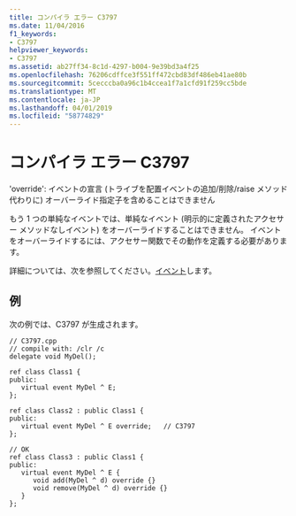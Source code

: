 ```yaml
---
title: コンパイラ エラー C3797
ms.date: 11/04/2016
f1_keywords:
- C3797
helpviewer_keywords:
- C3797
ms.assetid: ab27ff34-8c1d-4297-b004-9e39bd3a4f25
ms.openlocfilehash: 76206cdffce3f551ff472cbd83df486eb41ae80b
ms.sourcegitcommit: 5cecccba0a96c1b4ccea1f7a1cfd91f259cc5bde
ms.translationtype: MT
ms.contentlocale: ja-JP
ms.lasthandoff: 04/01/2019
ms.locfileid: "58774829"
---
```

# <a name="compiler-error-c3797"></a>コンパイラ エラー C3797

'override': イベントの宣言 (トライブを配置イベントの追加/削除/raise メソッド代わりに) オーバーライド指定子を含めることはできません

もう 1 つの単純なイベントでは、単純なイベント (明示的に定義されたアクセサー メソッドなしイベント) をオーバーライドすることはできません。 イベントをオーバーライドするには、アクセサー関数でその動作を定義する必要があります。

詳細については、次を参照してください。[イベント](../../extensions/event-cpp-component-extensions.md)します。

## <a name="example"></a>例

次の例では、C3797 が生成されます。

```
// C3797.cpp
// compile with: /clr /c
delegate void MyDel();

ref class Class1 {
public:
   virtual event MyDel ^ E;
};

ref class Class2 : public Class1 {
public:
   virtual event MyDel ^ E override;   // C3797
};

// OK
ref class Class3 : public Class1 {
public:
   virtual event MyDel ^ E {
      void add(MyDel ^ d) override {}
      void remove(MyDel ^ d) override {}
   }
};
```